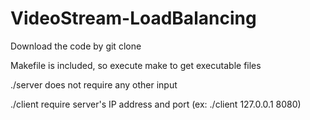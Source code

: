 # VideoStream-LoadBalancing

Download the code by git clone

Makefile is included, so execute make to get executable files

./server does not require any other input

./client require server's IP address and port (ex: ./client 127.0.0.1 8080)
